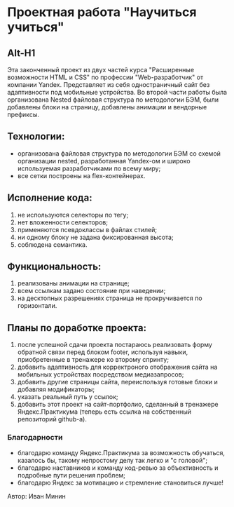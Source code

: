 # Проектная работа "Научиться учиться"
Alt-H1
------
Эта законченный проект из двух частей курса "Расширенные возможности HTML и CSS" по профессии "Web-разработчик" от компании Yandex.
Представляет из себя одностраничный сайт без адаптивности под мобильные устройства. Во второй части работы была организована Nested файловая структура по методологии БЭМ, были добавлены блоки на страницу, добавлены анимации и вендорные префиксы.

## Технологии:
* организована файловая структура по методологии БЭМ со схемой организации nested, разработанная Yandex-ом и широко используемая разработчиками по всему миру;
* все сетки построены на flex-контейнерах.

## Исполнение кода:
1. не используются селекторы по тегу;
2. нет вложенности селекторов;
3. применяются псевдоклассы в файлах стилей;
4. ни одному блоку не задана фиксированная высота;
5. соблюдена семантика.

## Функциональность:
1. реализованы анимации на странице;
2. всем ссылкам задано состояние при наведении;
3. на десктопных разрешениях страница не прокручивается по горизонтали.

## Планы по доработке проекта:
1. после успешной сдачи проекта постараюсь реализовать форму обратной связи перед блоком footer, используя навыки, приобретенные в тренажере ко второму спринту;
2. добавить адаптивность для корректроного отображения сайта на мобильных устройствах посредством медиазапросов;
3. добавить другие страницы сайта, переиспользуя готовые блоки и добавляя модификаторы;
4. указать реальный путь у ссылок;
5. добавить этот проект на сайт-портфолио, сделанный в тренажере Яндекс.Практикума (теперь есть ссылка на собственный репозиторий github-а).

### Благодарности
* благодарю команду Яндекс.Практикума за возможность обучаться, казалось бы, такому непростому делу так легко и "с головой";
* благодарю наставников и команду код-ревью за объективность и подробные пути решения проблем;
* благодарю Яндекс за мотивацию и стремление становиться лучше!

Автор: Иван Минин
